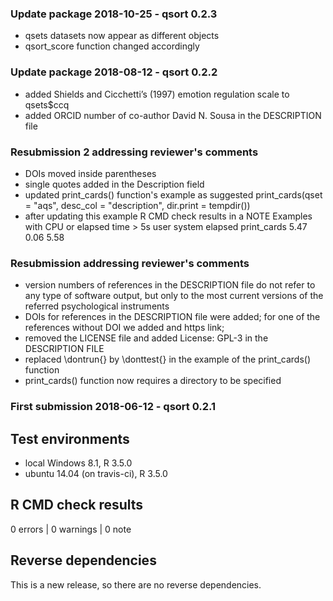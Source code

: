 ### Update package 2018-10-25 - qsort 0.2.3
* qsets datasets now appear as different objects
* qsort_score function changed accordingly

### Update package 2018-08-12 - qsort 0.2.2
* added Shields and Cicchetti’s (1997) emotion regulation scale to qsets$ccq
* added ORCID number of co-author David N. Sousa in the DESCRIPTION file

### Resubmission 2 addressing reviewer's comments
* DOIs moved inside parentheses
* single quotes added in the Description field
* updated print_cards() function's example as suggested
print_cards(qset = "aqs", desc_col = "description",
   dir.print = tempdir())
* after updating this example R CMD check results in a NOTE
Examples with CPU or elapsed time > 5s
            user system elapsed
print_cards 5.47   0.06    5.58



### Resubmission addressing reviewer's comments
* version numbers of references in the DESCRIPTION file
do not refer to any type of software output,
but only to the most current versions of the referred
psychological instruments
* DOIs for references in the DESCRIPTION file were added;
for one of the references without DOI we added and https link;
* removed the LICENSE file and added License: GPL-3 in the
DESCRIPTION FILE
* replaced \dontrun{} by \donttest{} in the example of the
print_cards() function
* print_cards() function now requires a directory to be specified


### First submission 2018-06-12 - qsort 0.2.1

## Test environments
* local Windows 8.1, R 3.5.0
* ubuntu 14.04 (on travis-ci), R 3.5.0

## R CMD check results
0 errors | 0 warnings | 0 note

## Reverse dependencies
This is a new release, so there are no reverse dependencies.
